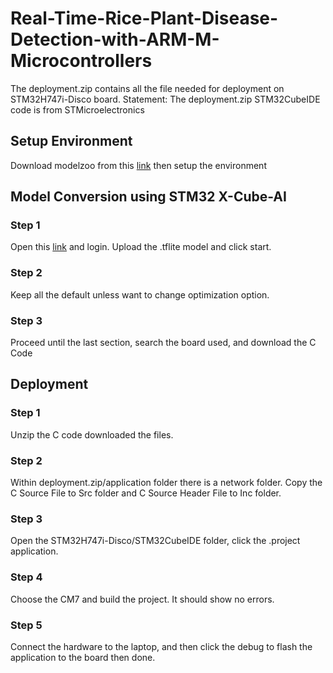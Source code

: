 # Real-Time-Rice-Plant-Disease-Detection-with-ARM-M-Microcontrollers
The deployment.zip contains all the file needed for deployment on STM32H747i-Disco board. 
Statement: The deployment.zip STM32CubeIDE code is from STMicroelectronics

## Setup Environment
Download modelzoo from this [link](https://github.com/STMicroelectronics/stm32ai-modelzoo/blob/main/README.md) then setup the environment 

## Model Conversion using STM32 X-Cube-AI
### Step 1
Open this [link](https://my.st.com/cas/login?service=https://my.st.com/cas-idpwebsso/login%3Fresume%3D%2Fas%2FkVO5J%2Fresume%2Fas%2Fauthorization.ping%26spentity%3Dnull) and login. Upload the .tflite model and click start.
### Step 2
Keep all the default unless want to change optimization option. 
### Step 3
Proceed until the last section, search the board used, and download the C Code

## Deployment
### Step 1
Unzip the C code downloaded the files.
### Step 2
Within deployment.zip/application folder there is a network folder. Copy the C Source File to Src folder and C Source Header File to Inc folder.
### Step 3
Open the STM32H747i-Disco/STM32CubeIDE folder, click the .project application.
### Step 4
Choose the CM7 and build the project. It should show no errors.
### Step 5
Connect the hardware to the laptop, and then click the debug to flash the application to the board then done.



